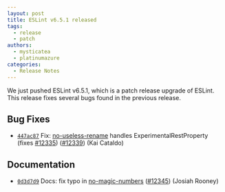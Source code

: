 ```yaml
---
layout: post
title: ESLint v6.5.1 released
tags:
  - release
  - patch
authors:
  - mysticatea
  - platinumazure
categories:
  - Release Notes
---
```


We just pushed ESLint v6.5.1, which is a patch release upgrade of ESLint. This release fixes several bugs found in the previous release.












## Bug Fixes


* [`447ac87`](https://github.com/eslint/eslint/commit/447ac877e8ca2858d61b1e983f72d39e3e2ca74d) Fix: [no-useless-rename](/docs/rules/no-useless-rename) handles ExperimentalRestProperty (fixes [#12335](https://github.com/eslint/eslint/issues/12335)) ([#12339](https://github.com/eslint/eslint/issues/12339)) (Kai Cataldo)




## Documentation


* [`0d3d7d9`](https://github.com/eslint/eslint/commit/0d3d7d9cdd83a7f0e035c95f716a91b9ecc4868b) Docs: fix typo in [no-magic-numbers](/docs/rules/no-magic-numbers) ([#12345](https://github.com/eslint/eslint/issues/12345)) (Josiah Rooney)
